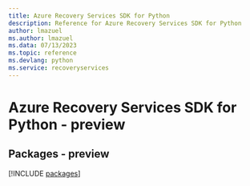 ```yaml
---
title: Azure Recovery Services SDK for Python
description: Reference for Azure Recovery Services SDK for Python
author: lmazuel
ms.author: lmazuel
ms.data: 07/13/2023
ms.topic: reference
ms.devlang: python
ms.service: recoveryservices
---
```

# Azure Recovery Services SDK for Python - preview
## Packages - preview
[!INCLUDE [packages](recovery-services-index.md)]
